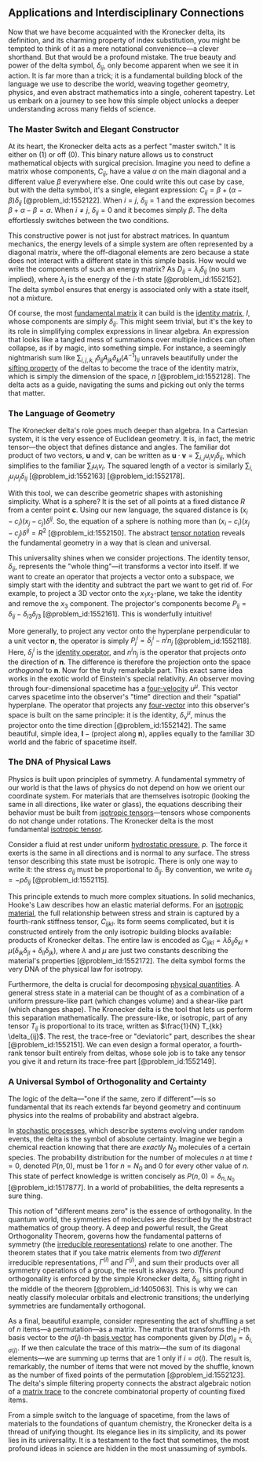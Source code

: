 ## Applications and Interdisciplinary Connections

Now that we have become acquainted with the Kronecker delta, its definition, and its charming property of index substitution, you might be tempted to think of it as a mere notational convenience—a clever shorthand. But that would be a profound mistake. The true beauty and power of the delta symbol, $\delta_{ij}$, only become apparent when we see it in action. It is far more than a trick; it is a fundamental building block of the language we use to describe the world, weaving together geometry, physics, and even abstract mathematics into a single, coherent tapestry. Let us embark on a journey to see how this simple object unlocks a deeper understanding across many fields of science.

### The Master Switch and Elegant Constructor

At its heart, the Kronecker delta acts as a perfect "master switch." It is either on (1) or off (0). This binary nature allows us to construct mathematical objects with surgical precision. Imagine you need to define a matrix whose components, $C_{ij}$, have a value $\alpha$ on the main diagonal and a different value $\beta$ everywhere else. One could write this out case by case, but with the delta symbol, it's a single, elegant expression: $C_{ij} = \beta + (\alpha - \beta)\delta_{ij}$ [@problem_id:1552122]. When $i=j$, $\delta_{ij}=1$ and the expression becomes $\beta + \alpha - \beta = \alpha$. When $i \neq j$, $\delta_{ij}=0$ and it becomes simply $\beta$. The delta effortlessly switches between the two conditions.

This constructive power is not just for abstract matrices. In quantum mechanics, the energy levels of a simple system are often represented by a diagonal matrix, where the off-diagonal elements are zero because a state does not interact with a different state in this simple basis. How would we write the components of such an energy matrix? As $D_{ij} = \lambda_i \delta_{ij}$ (no sum implied), where $\lambda_i$ is the energy of the $i$-th state [@problem_id:1552152]. The delta symbol ensures that energy is associated only with a state itself, not a mixture.

Of course, the most [fundamental matrix](@article_id:275144) it can build is the [identity matrix](@article_id:156230), $I$, whose components are simply $\delta_{ij}$. This might seem trivial, but it's the key to its role in simplifying complex expressions in linear algebra. An expression that looks like a tangled mess of summations over multiple indices can often collapse, as if by magic, into something simple. For instance, a seemingly nightmarish sum like $\sum_{i,j,k,l} \delta_{ij} A_{jk} \delta_{kl} (A^{-1})_{li}$ unravels beautifully under the [sifting property](@article_id:265168) of the deltas to become the trace of the identity matrix, which is simply the dimension of the space, $n$ [@problem_id:1552128]. The delta acts as a guide, navigating the sums and picking out only the terms that matter.

### The Language of Geometry

The Kronecker delta's role goes much deeper than algebra. In a Cartesian system, it is the very essence of Euclidean geometry. It is, in fact, the metric tensor—the object that defines distance and angles. The familiar dot product of two vectors, $\mathbf{u}$ and $\mathbf{v}$, can be written as $\mathbf{u} \cdot \mathbf{v} = \sum_{i,j} u_i v_j \delta_{ij}$, which simplifies to the familiar $\sum_i u_i v_i$. The squared length of a vector is similarly $\sum_{i,j} u_i u_j \delta_{ij}$ [@problem_id:1552163] [@problem_id:1552178].

With this tool, we can describe geometric shapes with astonishing simplicity. What is a sphere? It is the set of all points at a fixed distance $R$ from a center point $\mathbf{c}$. Using our new language, the squared distance is $(x_i - c_i)(x_j - c_j) \delta^{ij}$. So, the equation of a sphere is nothing more than $(x_i - c_i)(x_j - c_j) \delta^{ij} = R^2$ [@problem_id:1552150]. The abstract [tensor notation](@article_id:271646) reveals the fundamental geometry in a way that is clean and universal.

This universality shines when we consider projections. The identity tensor, $\delta_{ij}$, represents the "whole thing"—it transforms a vector into itself. If we want to create an operator that projects a vector onto a subspace, we simply start with the identity and subtract the part we want to get rid of. For example, to project a 3D vector onto the $x_1x_2$-plane, we take the identity and remove the $x_3$ component. The projector's components become $P_{ij} = \delta_{ij} - \delta_{i3}\delta_{j3}$ [@problem_id:1552161]. This is wonderfully intuitive!

More generally, to project any vector onto the hyperplane perpendicular to a unit vector $\mathbf{n}$, the operator is simply $P^i_j = \delta^i_j - n^i n_j$ [@problem_id:1552118]. Here, $\delta^i_j$ is the [identity operator](@article_id:204129), and $n^i n_j$ is the operator that projects *onto* the direction of $\mathbf{n}$. The difference is therefore the projection onto the space *orthogonal* to $\mathbf{n}$. Now for the truly remarkable part. This exact same idea works in the exotic world of Einstein's special relativity. An observer moving through four-dimensional spacetime has a [four-velocity](@article_id:273514) $u^\mu$. This vector carves spacetime into the observer's "time" direction and their "spatial" hyperplane. The operator that projects any [four-vector](@article_id:159767) into this observer's space is built on the same principle: it is the identity, $\delta^\mu_\nu$, minus the projector onto the time direction [@problem_id:1552142]. The same beautiful, simple idea, $\mathbf{I} - (\text{project along }\mathbf{n})$, applies equally to the familiar 3D world and the fabric of spacetime itself.

### The DNA of Physical Laws

Physics is built upon principles of symmetry. A fundamental symmetry of our world is that the laws of physics do not depend on how we orient our coordinate system. For materials that are themselves isotropic (looking the same in all directions, like water or glass), the equations describing their behavior must be built from [isotropic tensors](@article_id:194611)—tensors whose components do not change under rotations. The Kronecker delta is the most fundamental [isotropic tensor](@article_id:188614).

Consider a fluid at rest under uniform [hydrostatic pressure](@article_id:141133), $p$. The force it exerts is the same in all directions and is normal to any surface. The stress tensor describing this state must be isotropic. There is only one way to write it: the stress $\sigma_{ij}$ must be proportional to $\delta_{ij}$. By convention, we write $\sigma_{ij} = -p \delta_{ij}$ [@problem_id:1552115].

This principle extends to much more complex situations. In solid mechanics, Hooke's Law describes how an elastic material deforms. For an [isotropic material](@article_id:204122), the full relationship between stress and strain is captured by a fourth-rank stiffness tensor, $C_{ijkl}$. Its form seems complicated, but it is constructed entirely from the only isotropic building blocks available: products of Kronecker deltas. The entire law is encoded as $C_{ijkl} = \lambda \delta_{ij} \delta_{kl} + \mu (\delta_{ik}\delta_{jl} + \delta_{il}\delta_{jk})$, where $\lambda$ and $\mu$ are just two constants describing the material's properties [@problem_id:1552172]. The delta symbol forms the very DNA of the physical law for isotropy.

Furthermore, the delta is crucial for decomposing [physical quantities](@article_id:176901). A general stress state in a material can be thought of as a combination of a uniform pressure-like part (which changes volume) and a shear-like part (which changes shape). The Kronecker delta is the tool that lets us perform this separation mathematically. The pressure-like, or isotropic, part of any tensor $T_{ij}$ is proportional to its trace, written as $\frac{1}{N} T_{kk} \delta_{ij}$. The rest, the trace-free or "deviatoric" part, describes the shear [@problem_id:1552151]. We can even design a formal operator, a fourth-rank tensor built entirely from deltas, whose sole job is to take any tensor you give it and return its trace-free part [@problem_id:1552149].

### A Universal Symbol of Orthogonality and Certainty

The logic of the delta—"one if the same, zero if different"—is so fundamental that its reach extends far beyond geometry and continuum physics into the realms of probability and abstract algebra.

In [stochastic processes](@article_id:141072), which describe systems evolving under random events, the delta is the symbol of absolute certainty. Imagine we begin a chemical reaction knowing that there are *exactly* $N_0$ molecules of a certain species. The probability distribution for the number of molecules $n$ at time $t=0$, denoted $P(n,0)$, must be 1 for $n=N_0$ and 0 for every other value of $n$. This state of perfect knowledge is written concisely as $P(n,0) = \delta_{n, N_0}$ [@problem_id:1517877]. In a world of probabilities, the delta represents a sure thing.

This notion of "different means zero" is the essence of orthogonality. In the quantum world, the symmetries of molecules are described by the abstract mathematics of group theory. A deep and powerful result, the Great Orthogonality Theorem, governs how the fundamental patterns of symmetry (the [irreducible representations](@article_id:137690)) relate to one another. The theorem states that if you take matrix elements from two *different* irreducible representations, $\Gamma^{(i)}$ and $\Gamma^{(j)}$, and sum their products over all symmetry operations of a group, the result is always zero. This profound orthogonality is enforced by the simple Kronecker delta, $\delta_{ij}$, sitting right in the middle of the theorem [@problem_id:1405063]. This is why we can neatly classify molecular orbitals and electronic transitions; the underlying symmetries are fundamentally orthogonal.

As a final, beautiful example, consider representing the act of shuffling a set of $n$ items—a permutation—as a matrix. The matrix that transforms the $j$-th basis vector to the $\sigma(j)$-th [basis vector](@article_id:199052) has components given by $D(\sigma)_{ij} = \delta_{i, \sigma(j)}$. If we then calculate the trace of this matrix—the sum of its diagonal elements—we are summing up terms that are 1 only if $i=\sigma(i)$. The result is, remarkably, the number of items that were not moved by the shuffle, known as the number of fixed points of the permutation [@problem_id:1552123]. The delta's simple filtering property connects the abstract algebraic notion of a [matrix trace](@article_id:170944) to the concrete combinatorial property of counting fixed items.

From a simple switch to the language of spacetime, from the laws of materials to the foundations of quantum chemistry, the Kronecker delta is a thread of unifying thought. Its elegance lies in its simplicity, and its power lies in its universality. It is a testament to the fact that sometimes, the most profound ideas in science are hidden in the most unassuming of symbols.